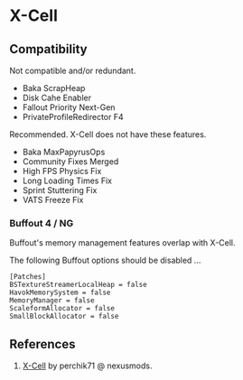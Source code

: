 # X-Cell

## Compatibility

Not compatible and/or redundant.

- Baka ScrapHeap
- Disk Cahe Enabler
- Fallout Priority Next-Gen
- PrivateProfileRedirector F4

Recommended. X-Cell does not have these features.

- Baka MaxPapyrusOps
- Community Fixes Merged
- High FPS Physics Fix
- Long Loading Times Fix﻿
- Sprint Stuttering Fix﻿
- VATS Freeze Fix

### Buffout 4 / NG

Buffout's memory management features overlap with X-Cell.

The following Buffout options should be disabled ...

```
[Patches]
BSTextureStreamerLocalHeap = false
HavokMemorySystem = false
MemoryManager = false
ScaleformAllocator = false
SmallBlockAllocator = false
```

## References

1. [X-Cell](https://www.nexusmods.com/fallout4/mods/84214) by perchik71 @ nexusmods.
